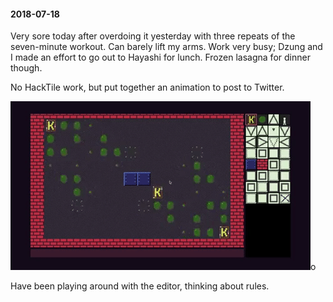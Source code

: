 #### 2018-07-18

Very sore today after overdoing it yesterday with three repeats of the seven-minute workout. Can barely lift my arms. Work very busy; Dzung and I made an effort to go out to Hayashi for lunch. Frozen lasagna for dinner though.

No HackTile work, but put together an animation to post to Twitter.

![Animation Demo](/diary/assets/hacktile1.gif)o

Have been playing around with the editor, thinking about rules.